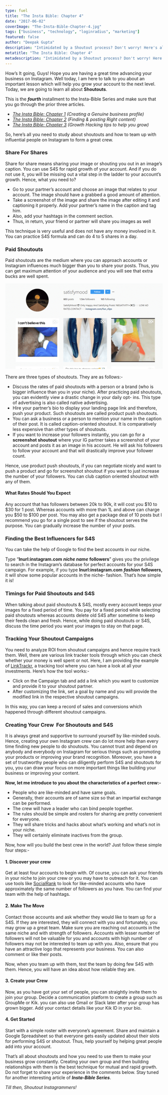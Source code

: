 ```yaml
---
type: fuel
title: "The Insta Bible: Chapter 4"
date: "2017-06-02"
coverImage: "The-Insta-Bible-Chapter-4.jpg"
tags: ["business", "technology", "loginradius", "marketing"]
featured: false 
author: "Deepak Gupta"
description: "Intimidated by a Shoutout process? Don't worry! Here's all you need to know about Shoutouts and how to manage them. Read On our fourth installment on Insta Bible."
metatitle: "The Insta Bible: Chapter 4"
metadescription: "Intimidated by a Shoutout process? Don't worry! Here's all you need to know about Shoutouts and how to manage them. Read On our fourth installment on Insta Bible."
---
```

How’s It going, Guys! Hope you are having a great time advancing your business on Instagram. Well today, I am here to talk to you about an important lesson which will help you grow your account to the next level. Today, we are going to learn all about **Shoutouts**. 

This is the **_fourth_** installment to the Insta-Bible Series and make sure that you go through the prior three articles.

- _[The Insta Bible: Chapter 1](https://www.loginradius.com/blog/fuel/2017/05/the-insta-bible-chapter-1/) (Creating a Genuine business profile)_
- _[The Insta Bible: Chapter 2](https://www.loginradius.com/blog/fuel/2017/05/the-insta-bible-chapter-2/) (Finding & posting Right content)_
- _[The Insta Bible: Chapter 3](https://www.loginradius.com/blog/fuel/2017/06/the-insta-bible-chapter-3/) (Growth Hacking tips to help you grow)_

So, here’s all you need to study about shoutouts and how to team up with influential people on Instagram to form a great crew.

### **Share For Shares**

Share for share means sharing your image or shouting you out in an image’s caption. You can use S4S for rapid growth of your account. And if you do not use it, you will be missing out a vital step in the ladder to your account’s growth. Hence, what you need to?

- Go to your partner’s account and choose an image that relates to your account. The image should have a grabbed a good amount of attention.
- Take a screenshot of the image and share the image after editing it and captioning it properly. Add your partner’s name in the caption and tag him.
- Also, add your hashtags in the comment section.
- Thus, in return, your friend or partner will share you images as well

This technique is very useful and does not have any money involved in it. You can practice S4S formula and can do 4 to 5 shares in a day.

### **Paid Shoutouts**

Paid shoutouts are the medium where you can approach accounts or Instagram influences much bigger than you to share your posts. Thus, you can get maximum attention of your audience and you will see that extra bucks are well spent.

![Paid Shoutouts](Paid-Shoutouts.png)

There are three types of shoutouts. They are as follows:-

- Discuss the rates of paid shoutouts with a person or a brand (who is bigger influence than you in your niche). After practicing paid shoutouts, you can evidently view a drastic change in your daily opt- ins. This type of advertising is also called native advertising. 
- Hire your partner’s bio to display your landing page link and therefore, push your product. Such shoutouts are called product push shoutouts.
- You can ask a business or a person to mention your name in the caption of their post. It is called caption-oriented shoutout. It is comparatively less expensive than other types of shoutouts.
- If you want to increase your followers instantly, you can go for a **screenshot shoutout** where your IG partner takes a screenshot of your account and posts it as an image in his account. He will ask his followers to follow your account and that will drastically improve your follower count.

Hence, use product push shoutouts, if you can negotiate nicely and want to push a product and go for screenshot shoutout if you want to just increase the number of your followers. You can club caption oriented shoutout with any of them.

#### **What Rates Should You Expect**

Any account that has followers between 20k to 90k, it will cost you $10 to $30 for 1 post. Whereas accounts with more than 1L and above can charge you $50 to $100 per post. You may also get a package deal of 10 posts but I recommend you go for a single post to see if the shoutout serves the purpose. You can gradually increase the number of your posts.

### **Finding the Best Influencers for S4S**

You can take the help of Google to find the best accounts in our niche.

Type “**Inurl:instagram.com** **_niche name_** **followers**” gives you the privilege to search in the Instagram’s database for perfect accounts for your S4S campaign. For example, if you type **Inurl:instagram.com** **_fashion_** **followers,** it will show some popular accounts in the niche- fashion. That’s how simple it is!

### **Timings for Paid Shoutouts and S4S**

When talking about paid shoutouts & S4S, mostly every account keeps your images for a fixed period of time. You pay for a fixed period while selecting paid shoutouts whereas accounts delete old S4S after sometime to keep their feeds clean and fresh. Hence, while doing paid shoutouts or S4S, discuss the time period you want your images to stay on that page.

### **Tracking Your Shoutout Campaigns**

You need to analyze ROI from shoutout campaigns and hence require track them. Well, there are various link tracker tools through which you can check whether your money is well spent or not. Here, I am providing the example of [LinkTrackr](http://www.linktrackr.com/), a tracking tool where you can have a look at all your investments. Here’s how the tool works:-

- Click on the Campaign tab and add a link which you want to customize and provide it to your shoutout partner.
- After customizing the link, set a goal by name and you will provide the modified link in the respective shoutout campaigns.

In this way, you can keep a record of sales and conversions which happened through different shoutout campaigns. 

### **Creating Your Crew  For Shoutouts and S4S**

It is always great and supportive to surround yourself by like-minded souls. Hence, creating your own Instagram crew can do lot more help than every time finding new people to do shoutouts. You cannot trust and depend on anybody and everybody on Instagram for serious things such as promoting your products or improving your brand recognition. Moreover, you have a set of trustworthy people who can diligently perform S4S and shoutouts for you, you can draw your focus on more important things like building your business or improving your content.

**Now, let me introduce to you about the characteristics of a perfect crew:-**

- People who are like-minded and have same goals.
- Generally, their accounts are of same size so that an impartial exchange can be performed.
- The crew will have a leader who can bind people together.
- The rules should be simple and rosters for sharing are pretty convenient for everyone.
- They will share tricks and hacks about what’s working and what’s not in your niche.
- They will certainly eliminate inactives from the group.

Now, how will you build the best crew in the world? Just follow these simple four steps:-

#### **1\. Discover your crew**

Get at least four accounts to begin with. Of course, you can ask your friends in your niche to join your crew or you may have to outreach for it. You can use tools like [SocialRank](https://socialrank.com/) to look for like-minded accounts who have approximately the same number of followers as you have. You can find your team with the help of hashtags.

#### **2\. Make The Move**

Contact those accounts and ask whether they would like to team up for a S4S. If they are interested, they will connect with you and fortunately, you may grow up a great team. Make sure you are reaching out accounts in the same niche and with strength of followers. Accounts with lesser number of followers will not be valuable for you and accounts with high number of followers may not be interested to team up with you. Also, ensure that you have an attractive logo that represents your business. You can also comment or like their posts.

Now, when you team up with them, test the team by doing few S4S with them. Hence, you will have an idea about how reliable they are.

#### **3\. Create your Crew**

Now, as you have got your set of people, you can straightly invite them to join your group. Decide a communication platform to create a group such as GroupMe or Kik. you can also use Gmail or Slack later after your group has grown bigger. Add your contact details like your Kik ID in your bio.

#### **4\. Get Started**

Start with a simple roster with everyone’s agreement. Share and maintain a Google Spreadsheet so that everyone gets easily updated about their slots for performing S4S or shoutout. Thus, help yourself by helping great people add into your account.

That’s all about shoutouts and how you need to use them to make your business grow constantly. Creating your own group and then building relationships with them is the best technique for mutual and rapid growth. Do not forget to share your experience in the comments below. Stay tuned for another interesting article of **_Insta-Bible Series_**.

_Till then, Shoutout Instagrammers!_
